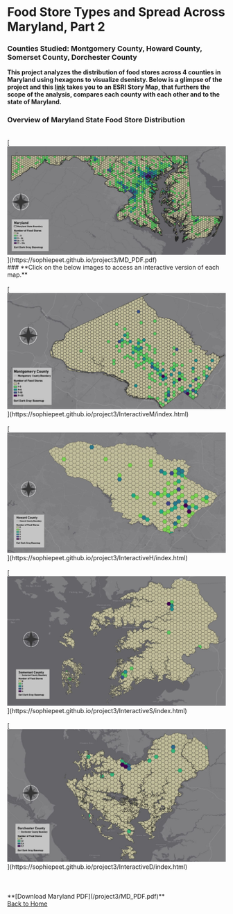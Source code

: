 # Food Store Types and Spread Across Maryland, Part 2
### Counties Studied: Montgomery County, Howard County, Somerset County, Dorchester County

**This project analyzes the distribution of food stores across 4 counties in Maryland using hexagons to visualize dsenisty. Below is a glimpse of the project and this [link]() takes you to an ESRI Story Map, that furthers the scope of the analysis, compares each county with each other and to the state of Maryland.** 
<br>
### **Overview of Maryland State Food Store Distribution**
<br>
[<img src="/project3/MarylandMap.JPG?raw=true"/>](https://sophiepeet.github.io/project3/MD_PDF.pdf)
<br>
### **Click on the below images to access an interactive version of each map.** 
<br>
<br>
[<img src="/project3/MontgomeryCoMap.JPG?raw=true"/>](https://sophiepeet.github.io/project3/InteractiveM/index.html)
<br>
<br>
[<img src="/project3/HowardCoMap.JPG?raw=true"/>](https://sophiepeet.github.io/project3/InteractiveH/index.html)
<br>
<br>
[<img src="/project3/SomersetCoMap.jpg?raw=true"/>](https://sophiepeet.github.io/project3/InteractiveS/index.html)
<br>
<br>
[<img src="/project3/DorchesterCoMap.JPG?raw=true"/>](https://sophiepeet.github.io/project3/InteractiveD/index.html)
<br>
<br>
<br>
<br>
**[Download Maryland PDF](/project3/MD_PDF.pdf)**
<br>
<a href="https://sophiepeet.github.io">Back to Home</a>

